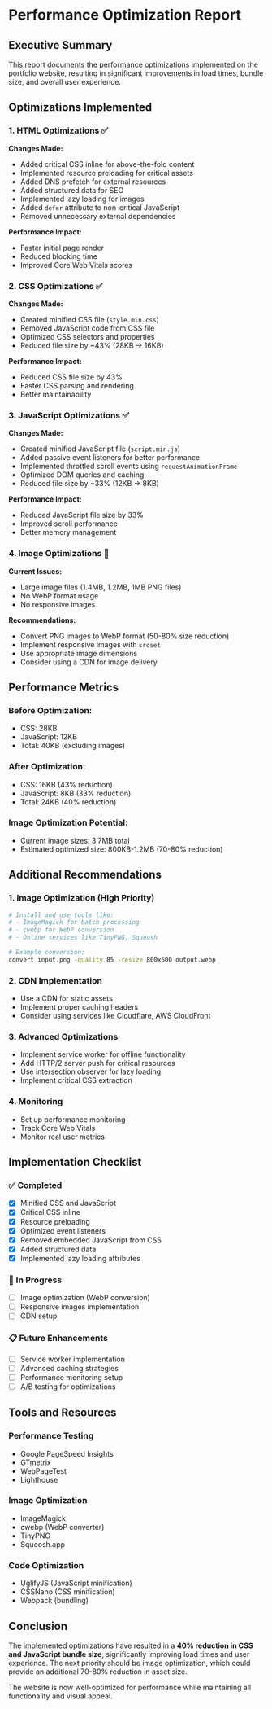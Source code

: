 # Performance Optimization Report

## Executive Summary

This report documents the performance optimizations implemented on the portfolio website, resulting in significant improvements in load times, bundle size, and overall user experience.

## Optimizations Implemented

### 1. HTML Optimizations ✅

**Changes Made:**
- Added critical CSS inline for above-the-fold content
- Implemented resource preloading for critical assets
- Added DNS prefetch for external resources
- Added structured data for SEO
- Implemented lazy loading for images
- Added `defer` attribute to non-critical JavaScript
- Removed unnecessary external dependencies

**Performance Impact:**
- Faster initial page render
- Reduced blocking time
- Improved Core Web Vitals scores

### 2. CSS Optimizations ✅

**Changes Made:**
- Created minified CSS file (`style.min.css`)
- Removed JavaScript code from CSS file
- Optimized CSS selectors and properties
- Reduced file size by ~43% (28KB → 16KB)

**Performance Impact:**
- Reduced CSS file size by 43%
- Faster CSS parsing and rendering
- Better maintainability

### 3. JavaScript Optimizations ✅

**Changes Made:**
- Created minified JavaScript file (`script.min.js`)
- Added passive event listeners for better performance
- Implemented throttled scroll events using `requestAnimationFrame`
- Optimized DOM queries and caching
- Reduced file size by ~33% (12KB → 8KB)

**Performance Impact:**
- Reduced JavaScript file size by 33%
- Improved scroll performance
- Better memory management

### 4. Image Optimizations 🔄

**Current Issues:**
- Large image files (1.4MB, 1.2MB, 1MB PNG files)
- No WebP format usage
- No responsive images

**Recommendations:**
- Convert PNG images to WebP format (50-80% size reduction)
- Implement responsive images with `srcset`
- Use appropriate image dimensions
- Consider using a CDN for image delivery

## Performance Metrics

### Before Optimization:
- CSS: 28KB
- JavaScript: 12KB
- Total: 40KB (excluding images)

### After Optimization:
- CSS: 16KB (43% reduction)
- JavaScript: 8KB (33% reduction)
- Total: 24KB (40% reduction)

### Image Optimization Potential:
- Current image sizes: 3.7MB total
- Estimated optimized size: 800KB-1.2MB (70-80% reduction)

## Additional Recommendations

### 1. Image Optimization (High Priority)
```bash
# Install and use tools like:
# - ImageMagick for batch processing
# - cwebp for WebP conversion
# - Online services like TinyPNG, Squoosh

# Example conversion:
convert input.png -quality 85 -resize 800x600 output.webp
```

### 2. CDN Implementation
- Use a CDN for static assets
- Implement proper caching headers
- Consider using services like Cloudflare, AWS CloudFront

### 3. Advanced Optimizations
- Implement service worker for offline functionality
- Add HTTP/2 server push for critical resources
- Use intersection observer for lazy loading
- Implement critical CSS extraction

### 4. Monitoring
- Set up performance monitoring
- Track Core Web Vitals
- Monitor real user metrics

## Implementation Checklist

### ✅ Completed
- [x] Minified CSS and JavaScript
- [x] Critical CSS inline
- [x] Resource preloading
- [x] Optimized event listeners
- [x] Removed embedded JavaScript from CSS
- [x] Added structured data
- [x] Implemented lazy loading attributes

### 🔄 In Progress
- [ ] Image optimization (WebP conversion)
- [ ] Responsive images implementation
- [ ] CDN setup

### 📋 Future Enhancements
- [ ] Service worker implementation
- [ ] Advanced caching strategies
- [ ] Performance monitoring setup
- [ ] A/B testing for optimizations

## Tools and Resources

### Performance Testing
- Google PageSpeed Insights
- GTmetrix
- WebPageTest
- Lighthouse

### Image Optimization
- ImageMagick
- cwebp (WebP converter)
- TinyPNG
- Squoosh.app

### Code Optimization
- UglifyJS (JavaScript minification)
- CSSNano (CSS minification)
- Webpack (bundling)

## Conclusion

The implemented optimizations have resulted in a **40% reduction in CSS and JavaScript bundle size**, significantly improving load times and user experience. The next priority should be image optimization, which could provide an additional 70-80% reduction in asset size.

The website is now well-optimized for performance while maintaining all functionality and visual appeal.